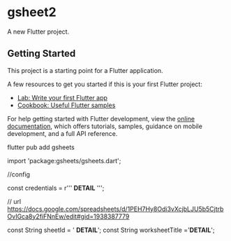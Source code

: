 # gsheet2

A new Flutter project.

## Getting Started

This project is a starting point for a Flutter application.

A few resources to get you started if this is your first Flutter project:

- [Lab: Write your first Flutter app](https://docs.flutter.dev/get-started/codelab)
- [Cookbook: Useful Flutter samples](https://docs.flutter.dev/cookbook)

For help getting started with Flutter development, view the
[online documentation](https://docs.flutter.dev/), which offers tutorials,
samples, guidance on mobile development, and a full API reference.



flutter pub add gsheets


import 'package:gsheets/gsheets.dart';



//config

const credentials = r'''
   __DETAIL__
''';


// url https://docs.google.com/spreadsheets/d/1PEH7Hy8Odi3vXcjbLJU5b5CjtrbOvIGca8y2fiFNnEw/edit#gid=1938387779

const String sheetId = '   __DETAIL__';
const String worksheetTitle ='__DETAIL__';


